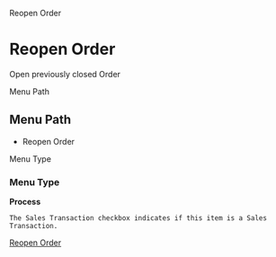 
Reopen Order
# Reopen Order


Open previously closed Order

Menu Path
## Menu Path



- Reopen Order

Menu Type
### Menu Type

**Process**

```
The Sales Transaction checkbox indicates if this item is a Sales Transaction.
```

[Reopen Order](../../functional-guide/process/process-c_order-open.md)